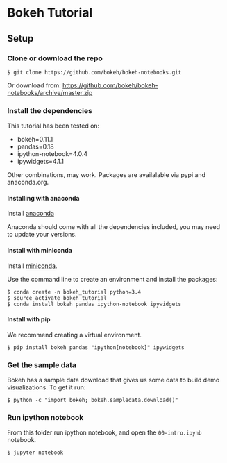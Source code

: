 # Bokeh Tutorial

## Setup

### Clone or download the repo

    $ git clone https://github.com/bokeh/bokeh-notebooks.git

Or download from: https://github.com/bokeh/bokeh-notebooks/archive/master.zip

### Install the dependencies

This tutorial has been tested on:
* bokeh=0.11.1
* pandas=0.18
* ipython-notebook=4.0.4
* ipywidgets=4.1.1

Other combinations, may work. Packages are availalable via pypi and anaconda.org.

#### Installing with anaconda
Install [anaconda](http://continuum.io/downloads) 

Anaconda should come with all the dependencies included, you may need to update your versions.

#### Install with miniconda

Install [miniconda](http://conda.pydata.org/miniconda.html).

Use the command line to create an environment and install the packages:

    $ conda create -n bokeh_tutorial python=3.4
    $ source activate bokeh_tutorial
    $ conda install bokeh pandas ipython-notebook ipywidgets

#### Install with pip

We recommend creating a virtual environment.

    $ pip install bokeh pandas "ipython[notebook]" ipywidgets

### Get the sample data

Bokeh has a sample data download that gives us some data to build demo visualizations. To get
it run:

    $ python -c "import bokeh; bokeh.sampledata.download()"

### Run ipython notebook

From this folder run ipython notebook, and open the `00-intro.ipynb` notebook.

    $ jupyter notebook
